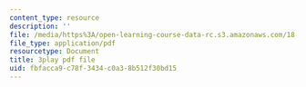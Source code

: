 ```yaml
---
content_type: resource
description: ''
file: /media/https%3A/open-learning-course-data-rc.s3.amazonaws.com/18-02sc-multivariable-calculus-fall-2010/fbfacca9c78f3434c0a38b512f30bd15_f2KsJBClJ1g.pdf
file_type: application/pdf
resourcetype: Document
title: 3play pdf file
uid: fbfacca9-c78f-3434-c0a3-8b512f30bd15
---
```

